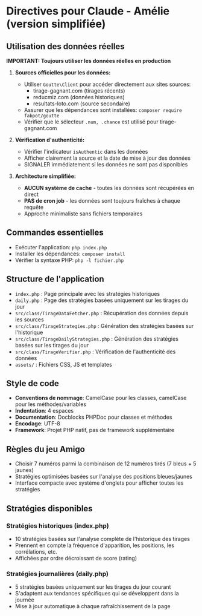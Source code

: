 # Directives pour Claude - Amélie (version simplifiée)

## Utilisation des données réelles

**IMPORTANT: Toujours utiliser les données réelles en production**

1. **Sources officielles pour les données:**
   - Utiliser `Goutte\Client` pour accéder directement aux sites sources:
     - tirage-gagnant.com (tirages récents)
     - reducmiz.com (données historiques)
     - resultats-loto.com (source secondaire)
   - Assurer que les dépendances sont installées: `composer require fabpot/goutte`
   - Vérifier que le sélecteur `.num, .chance` est utilisé pour tirage-gagnant.com

2. **Vérification d'authenticité:**
   - Vérifier l'indicateur `isAuthentic` dans les données
   - Afficher clairement la source et la date de mise à jour des données
   - SIGNALER immédiatement si les données ne sont pas disponibles

3. **Architecture simplifiée:**
   - **AUCUN système de cache** - toutes les données sont récupérées en direct
   - **PAS de cron job** - les données sont toujours fraîches à chaque requête
   - Approche minimaliste sans fichiers temporaires

## Commandes essentielles

- Exécuter l'application: `php index.php`
- Installer les dépendances: `composer install`
- Vérifier la syntaxe PHP: `php -l fichier.php`

## Structure de l'application

- `index.php` : Page principale avec les stratégies historiques
- `daily.php` : Page des stratégies basées uniquement sur les tirages du jour
- `src/class/TirageDataFetcher.php` : Récupération des données depuis les sources
- `src/class/TirageStrategies.php` : Génération des stratégies basées sur l'historique
- `src/class/TirageDailyStrategies.php` : Génération des stratégies basées sur les tirages du jour
- `src/class/TirageVerifier.php` : Vérification de l'authenticité des données
- `assets/` : Fichiers CSS, JS et templates

## Style de code

- **Conventions de nommage**: CamelCase pour les classes, camelCase pour les méthodes/variables
- **Indentation**: 4 espaces
- **Documentation**: Docblocks PHPDoc pour classes et méthodes
- **Encodage**: UTF-8
- **Framework**: Projet PHP natif, pas de framework supplémentaire

## Règles du jeu Amigo

- Choisir 7 numéros parmi la combinaison de 12 numéros tirés (7 bleus + 5 jaunes)
- Stratégies optimisées basées sur l'analyse des positions bleues/jaunes
- Interface compacte avec système d'onglets pour afficher toutes les stratégies

## Stratégies disponibles

### Stratégies historiques (index.php)
- 10 stratégies basées sur l'analyse complète de l'historique des tirages
- Prennent en compte la fréquence d'apparition, les positions, les corrélations, etc.
- Affichées par ordre décroissant de score (rating)

### Stratégies journalières (daily.php)
- 5 stratégies basées uniquement sur les tirages du jour courant
- S'adaptent aux tendances spécifiques qui se développent dans la journée
- Mise à jour automatique à chaque rafraîchissement de la page